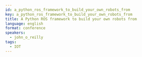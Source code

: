 ```yaml
---
id: a_python_ros_framework_to_build_your_own_robots_from
key: a_python_ros_framework_to_build_your_own_robots_from
title: A Python ROS framework to build your own robots from
language: english
format: conference
speakers:
  - john_o_reilly
tags:
  - IOT
---
```

